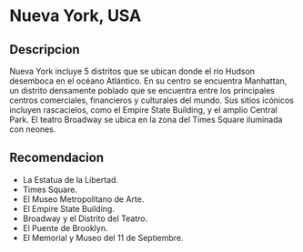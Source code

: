 # Nueva York, USA

## Descripcion

Nueva York incluye 5 distritos que se ubican donde el río Hudson desemboca en el océano Atlántico. En su centro se encuentra Manhattan, un distrito densamente poblado que se encuentra entre los principales centros comerciales, financieros y culturales del mundo. Sus sitios icónicos incluyen rascacielos, como el Empire State Building, y el amplio Central Park. El teatro Broadway se ubica en la zona del Times Square iluminada con neones.

## Recomendacion

- La Estatua de la Libertad. 
- Times Square. 
- El Museo Metropolitano de Arte. 
- El Empire State Building. 
- Broadway y el Distrito del Teatro. 
- El Puente de Brooklyn. 
- El Memorial y Museo del 11 de Septiembre. 